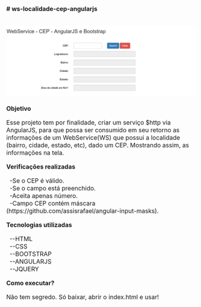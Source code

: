 <html>
	<head>
		<title></title>
	</head>
	<body>
		<div>
			<strong><span style="font-size:16px;"># ws-localidade-cep-angularjs</span></strong></div>
		<div>
			&nbsp;</div>
		<div>
			&nbsp;</div>
		<div>
			<strong><span style="font-size:16px;"><img alt="" src="img/print.png" /></span></strong></div>
		<div>
			&nbsp;</div>
		<div>
			<strong><span style="font-size:16px;">Objetivo</span></strong></div>
		<div>
			&nbsp;</div>
		<div>
			<span style="font-size:16px;">Esse projeto tem por finalidade, criar um servi&ccedil;o $http via AngularJS, para que possa ser consumido em seu retorno as informa&ccedil;&otilde;es de um WebService(WS) que possui a localidade (bairro, cidade, estado, etc), dado um CEP. Mostrando assim, as informa&ccedil;&otilde;es na tela.</span></div>
		<div>
			&nbsp;</div>
		<div>
			<strong><span style="font-size:16px;">Verifica&ccedil;&otilde;es realizadas</span></strong></div>
		<div>
			&nbsp;</div>
		<div>
			<span style="font-size:16px;">&nbsp; -Se o CEP &eacute; v&aacute;lido.</span></div>
		<div>
			<span style="font-size:16px;">&nbsp; -Se o campo est&aacute; preenchido.</span></div>
		<div>
			<span style="font-size:16px;">&nbsp; -Aceita apenas n&uacute;mero.&nbsp;</span></div>
		<div>
			<span style="font-size:16px;">&nbsp; -Campo CEP cont&eacute;m m&aacute;scara (https://github.com/assisrafael/angular-input-masks).</span></div>
		<div>
			&nbsp;</div>
		<div>
			<strong><span style="font-size:16px;">Tecnologias utilizadas</span></strong></div>
		<div>
			&nbsp;</div>
		<div>
			<span style="font-size:16px;">&nbsp; --HTML</span></div>
		<div>
			<span style="font-size:16px;">&nbsp; --CSS</span></div>
		<div>
			<span style="font-size:16px;">&nbsp; --BOOTSTRAP</span></div>
		<div>
			<span style="font-size:16px;">&nbsp; --ANGULARJS&nbsp;</span></div>
		<div>
			<span style="font-size:16px;">&nbsp; --JQUERY</span></div>
		<div>
			&nbsp;</div>
		<div>
			<strong><span style="font-size:16px;">Como executar?</span></strong></div>
		<div>
			&nbsp;</div>
		<div>
			<span style="font-size:16px;">N&atilde;o tem segredo. S&oacute; baixar, abrir o index.html e usar!</span></div>
		<div>
			&nbsp;</div>
	</body>
</html>

